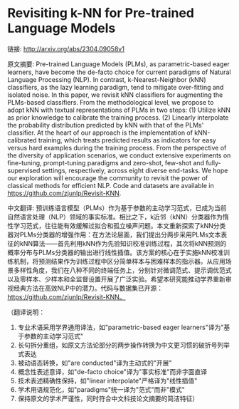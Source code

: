 # Revisiting k-NN for Pre-trained Language Models

链接: http://arxiv.org/abs/2304.09058v1

原文摘要:
Pre-trained Language Models (PLMs), as parametric-based eager learners, have
become the de-facto choice for current paradigms of Natural Language Processing
(NLP). In contrast, k-Nearest-Neighbor (kNN) classifiers, as the lazy learning
paradigm, tend to mitigate over-fitting and isolated noise. In this paper, we
revisit kNN classifiers for augmenting the PLMs-based classifiers. From the
methodological level, we propose to adopt kNN with textual representations of
PLMs in two steps: (1) Utilize kNN as prior knowledge to calibrate the training
process. (2) Linearly interpolate the probability distribution predicted by kNN
with that of the PLMs' classifier. At the heart of our approach is the
implementation of kNN-calibrated training, which treats predicted results as
indicators for easy versus hard examples during the training process. From the
perspective of the diversity of application scenarios, we conduct extensive
experiments on fine-tuning, prompt-tuning paradigms and zero-shot, few-shot and
fully-supervised settings, respectively, across eight diverse end-tasks. We
hope our exploration will encourage the community to revisit the power of
classical methods for efficient NLP. Code and datasets are available in
https://github.com/zjunlp/Revisit-KNN.

中文翻译:
预训练语言模型（PLMs）作为基于参数的主动学习范式，已成为当前自然语言处理（NLP）领域的事实标准。相比之下，k近邻（kNN）分类器作为惰性学习范式，往往能有效缓解过拟合和孤立噪声问题。本文重新探索了kNN分类器对PLMs分类器的增强作用：在方法论层面，我们提出分两步采用PLMs文本表征的kNN算法——首先利用kNN作为先验知识校准训练过程，其次将kNN预测的概率分布与PLMs分类器的输出进行线性插值。该方案的核心在于实施kNN校准训练机制，将预测结果作为训练过程中区分简单样本与困难样本的指示器。从应用场景多样性角度，我们在八种不同的终端任务上，分别针对微调范式、提示调优范式以及零样本、少样本和全监督设置开展了广泛实验。希望本研究能推动学界重新审视经典方法在高效NLP中的潜力。代码与数据集已开源：https://github.com/zjunlp/Revisit-KNN。

（翻译说明：
1. 专业术语采用学界通用译法，如"parametric-based eager learners"译为"基于参数的主动学习范式"
2. 长句拆分重组，如原文方法论部分的两步操作转换为中文更习惯的破折号列举式表达
3. 被动语态转换，如"are conducted"译为主动式的"开展"
4. 概念性表述意译，如"de-facto choice"译为"事实标准"而非字面直译
5. 技术表述精确性保持，如"linear interpolate"严格译为"线性插值"
6. 学术用语规范化，如"paradigms"统一译为"范式"而非"模式"
7. 保持原文的学术严谨性，同时符合中文科技论文摘要的简洁特征）
